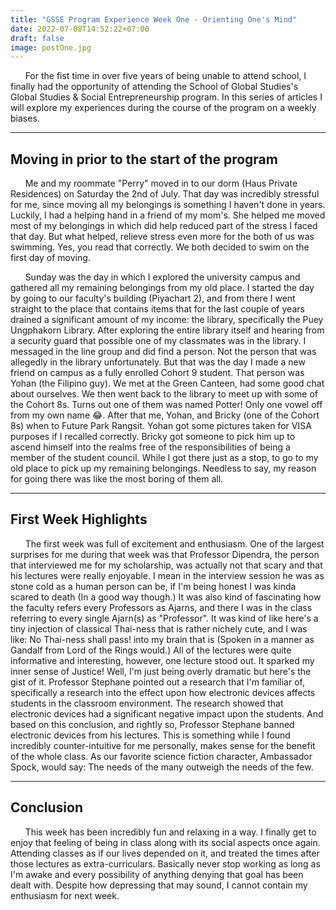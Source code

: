 ```yaml
---
title: "GSSE Program Experience Week One - Orienting One's Mind"
date: 2022-07-08T14:52:22+07:00
draft: false
image: postOne.jpg
---
```


&nbsp;&nbsp;&nbsp;&nbsp;&nbsp;&nbsp;For the fist time in over five years of being unable to attend school, I finally had the opportunity of attending the School of Global Studies's Global Studies & Social Entrepreneurship program. In this series of articles I will explore my experiences during the course of the program on a weekly biases.

***

## Moving in prior to the start of the program
  
&nbsp;&nbsp;&nbsp;&nbsp;&nbsp;&nbsp;Me and my roommate "Perry" moved in to our dorm (Haus Private Residences) on Saturday the 2nd of July. That day was incredibly stressful for me, since moving all my belongings is something I haven't done in years. Luckily, I had a helping hand in a friend of my mom's. She helped me moved most of my belongings in which did help reduced part of the stress I faced that day. But what helped, relieve stress even more for the both of us was swimming. Yes, you read that correctly. We both decided to swim on the first day of moving.

&nbsp;&nbsp;&nbsp;&nbsp;&nbsp;&nbsp;Sunday was the day in which I explored the university campus and gathered all my remaining belongings from my old place. I started the day by going to our faculty's building (Piyachart 2), and from there I went straight to the place that contains items that for the last couple of years drained a significant amount of my income: the library, specifically the Puey Ungphakorn Library. After exploring the entire library itself and hearing from a security guard that possible one of my classmates was in the library. I messaged in the line group and did find a person. Not the person that was allegedly in the library unfortunately. But that was the day I made a new friend on campus as a fully enrolled Cohort 9 student. That person was Yohan (the Filipino guy). We met at the Green Canteen, had some good chat about ourselves. We then went back to the library to meet up with some of the Cohort 8s. Turns out one of them was named Potter! Only one vowel off from my own name 😂. After that me, Yohan, and Bricky (one of the Cohort 8s) when to Future Park Rangsit. Yohan got some pictures taken for VISA purposes if I recalled correctly. Bricky got someone to pick him up to ascend himself into the realms free of the responsibilities of being a member of the student council. While I got there just as a stop, to go to my old place to pick up my remaining belongings. Needless to say, my reason for going there was like the most boring of them all.

***

## First Week Highlights

&nbsp;&nbsp;&nbsp;&nbsp;&nbsp;&nbsp;The first week was full of excitement and enthusiasm. One of the largest surprises for me during that week was that Professor Dipendra, the person that interviewed me for my scholarship, was actually not that scary and that his lectures were really enjoyable. I mean in the interview session he was as stone cold as a human person can be, if I'm being honest I was kinda scared to death (In a good way though.) It was also kind of fascinating how the faculty refers every Professors as Ajarns, and there I was in the class referring to every single Ajarn(s) as "Professor". It was kind of like here's a tiny injection of classical Thai-ness that is rather nichely cute, and I was like: No Thai-ness shall pass! into my brain that is (Spoken in a manner as Gandalf from Lord of the Rings would.) All of the lectures were quite informative and interesting, however, one lecture stood out. It sparked my inner sense of Justice! Well, I'm just being overly dramatic but here's the gist of it. Professor Stephane pointed out a research that I'm familiar of, specifically a research into the effect upon how electronic devices affects students in the classroom environment. The research showed that electronic devices had a significant negative impact upon the students. And based on this conclusion, and rightly so, Professor Stephane banned electronic devices from his lectures. This is something while I found incredibly counter-intuitive for me personally, makes sense for the benefit of the whole class. As our favorite science fiction character, Ambassador Spock, would say: The needs of the many outweigh the needs of the few.

***

## Conclusion

&nbsp;&nbsp;&nbsp;&nbsp;&nbsp;&nbsp;This week has been incredibly fun and relaxing in a way. I finally get to enjoy that feeling of being in class along with its social aspects once again. Attending classes as if our lives depended on it, and treated the times after those lectures as extra-curriculars. Basically never stop working as long as I'm awake and every possibility of anything denying that goal has been dealt with. Despite how depressing that may sound, I cannot contain my enthusiasm for next week.